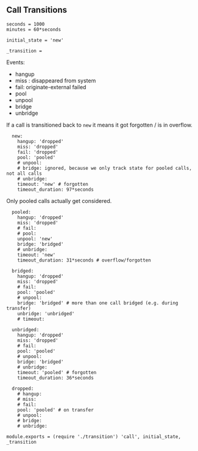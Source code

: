 Call Transitions
----------------

    seconds = 1000
    minutes = 60*seconds

    initial_state = 'new'

    _transition =

Events:
- hangup
- miss : disappeared from system
- fail: originate-external failed
- pool
- unpool
- bridge
- unbridge

If a call is transitioned back to `new` it means it got forgotten / is in overflow.

      new:
        hangup: 'dropped'
        miss: 'dropped'
        fail: 'dropped'
        pool: 'pooled'
        # unpool:
        # bridge: ignored, because we only track state for pooled calls, not all calls
        # unbridge:
        timeout: 'new' # forgotten
        timeout_duration: 97*seconds

Only pooled calls actually get considered.

      pooled:
        hangup: 'dropped'
        miss: 'dropped'
        # fail:
        # pool:
        unpool: 'new'
        bridge: 'bridged'
        # unbridge:
        timeout: 'new'
        timeout_duration: 31*seconds # overflow/forgotten

      bridged:
        hangup: 'dropped'
        miss: 'dropped'
        # fail:
        pool: 'pooled'
        # unpool:
        bridge: 'bridged' # more than one call bridged (e.g. during transfer)
        unbridge: 'unbridged'
        # timeout:

      unbridged:
        hangup: 'dropped'
        miss: 'dropped'
        # fail:
        pool: 'pooled'
        # unpool:
        bridge: 'bridged'
        # unbridge:
        timeout: 'pooled' # forgotten
        timeout_duration: 36*seconds

      dropped:
        # hangup:
        # miss:
        # fail:
        pool: 'pooled' # on transfer
        # unpool:
        # bridge:
        # unbridge:

    module.exports = (require './transition') 'call', initial_state, _transition
